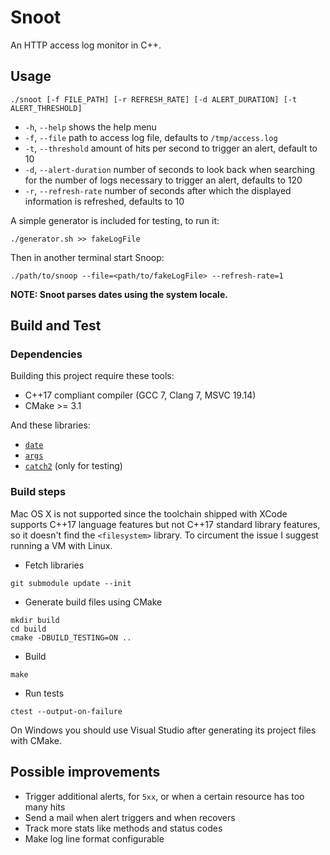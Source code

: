 Snoot
=====

An HTTP access log monitor in C++.

## Usage

`./snoot [-f FILE_PATH] [-r REFRESH_RATE] [-d ALERT_DURATION] [-t ALERT_THRESHOLD]`

* `-h`, `--help` shows the help menu
* `-f`, `--file` path to access log file, defaults to `/tmp/access.log`
* `-t`, `--threshold` amount of hits per second to trigger an alert, default to 10
* `-d`, `--alert-duration` number of seconds to look back when searching for the number of logs necessary to trigger an alert, defaults to 120
* `-r`, `--refresh-rate` number of seconds after which the displayed information is refreshed, defaults to 10

A simple generator is included for testing, to run it:

```
./generator.sh >> fakeLogFile
```

Then in another terminal start Snoop:

```
./path/to/snoop --file=<path/to/fakeLogFile> --refresh-rate=1
```

**NOTE: Snoot parses dates using the system locale.**

## Build and Test

### Dependencies

Building this project require these tools:

* C++17 compliant compiler (GCC 7, Clang 7, MSVC 19.14)
* CMake >= 3.1


And these libraries:

* [`date`](https://github.com/HowardHinnant/date/)
* [`args`](https://github.com/Taywee/args)
* [`catch2`](https://github.com/catchorg/Catch2) (only for testing)


### Build steps

Mac OS X is not supported since the toolchain shipped with XCode supports C++17 language features but
not C++17 standard library features, so it doesn't find the `<filesystem>` library.
To circument the issue I suggest running a VM with Linux.


* Fetch libraries

```
git submodule update --init
```

* Generate build files using CMake

```
mkdir build
cd build
cmake -DBUILD_TESTING=ON ..
```

* Build

```
make
```

* Run tests

```
ctest --output-on-failure
```

On Windows you should use Visual Studio after generating its project files with CMake.

## Possible improvements

* Trigger additional alerts, for `5xx`, or when a certain resource has too many hits
* Send a mail when alert triggers and when recovers
* Track more stats like methods and status codes
* Make log line format configurable
